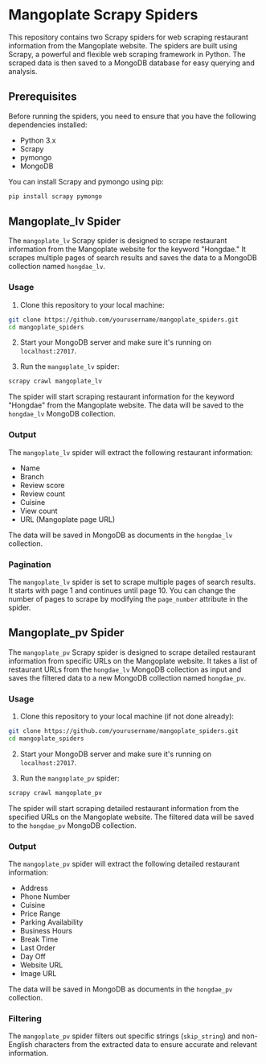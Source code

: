 # Mangoplate Scrapy Spiders

This repository contains two Scrapy spiders for web scraping restaurant information from the Mangoplate website. The spiders are built using Scrapy, a powerful and flexible web scraping framework in Python. The scraped data is then saved to a MongoDB database for easy querying and analysis.

## Prerequisites

Before running the spiders, you need to ensure that you have the following dependencies installed:

- Python 3.x
- Scrapy
- pymongo
- MongoDB

You can install Scrapy and pymongo using pip:

```bash
pip install scrapy pymongo
```

## Mangoplate_lv Spider

The `mangoplate_lv` Scrapy spider is designed to scrape restaurant information from the Mangoplate website for the keyword "Hongdae." It scrapes multiple pages of search results and saves the data to a MongoDB collection named `hongdae_lv`.

### Usage

1. Clone this repository to your local machine:

```bash
git clone https://github.com/yourusername/mangoplate_spiders.git
cd mangoplate_spiders
```

2. Start your MongoDB server and make sure it's running on `localhost:27017`.

3. Run the `mangoplate_lv` spider:

```bash
scrapy crawl mangoplate_lv
```

The spider will start scraping restaurant information for the keyword "Hongdae" from the Mangoplate website. The data will be saved to the `hongdae_lv` MongoDB collection.

### Output

The `mangoplate_lv` spider will extract the following restaurant information:

- Name
- Branch
- Review score
- Review count
- Cuisine
- View count
- URL (Mangoplate page URL)

The data will be saved in MongoDB as documents in the `hongdae_lv` collection.

### Pagination

The `mangoplate_lv` spider is set to scrape multiple pages of search results. It starts with page 1 and continues until page 10. You can change the number of pages to scrape by modifying the `page_number` attribute in the spider.

## Mangoplate_pv Spider

The `mangoplate_pv` Scrapy spider is designed to scrape detailed restaurant information from specific URLs on the Mangoplate website. It takes a list of restaurant URLs from the `hongdae_lv` MongoDB collection as input and saves the filtered data to a new MongoDB collection named `hongdae_pv`.

### Usage

1. Clone this repository to your local machine (if not done already):

```bash
git clone https://github.com/yourusername/mangoplate_spiders.git
cd mangoplate_spiders
```

2. Start your MongoDB server and make sure it's running on `localhost:27017`.

3. Run the `mangoplate_pv` spider:

```bash
scrapy crawl mangoplate_pv
```

The spider will start scraping detailed restaurant information from the specified URLs on the Mangoplate website. The filtered data will be saved to the `hongdae_pv` MongoDB collection.

### Output

The `mangoplate_pv` spider will extract the following detailed restaurant information:

- Address
- Phone Number
- Cuisine
- Price Range
- Parking Availability
- Business Hours
- Break Time
- Last Order
- Day Off
- Website URL
- Image URL

The data will be saved in MongoDB as documents in the `hongdae_pv` collection.

### Filtering

The `mangoplate_pv` spider filters out specific strings (`skip_string`) and non-English characters from the extracted data to ensure accurate and relevant information.